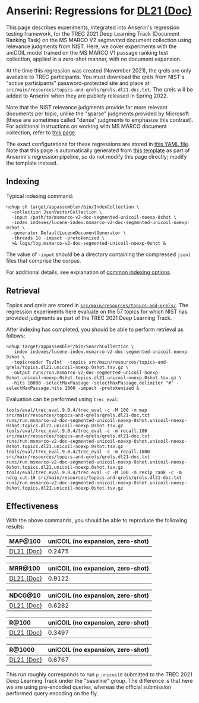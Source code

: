 # Anserini: Regressions for [DL21 (Doc)](https://microsoft.github.io/msmarco/TREC-Deep-Learning.html)

This page describes experiments, integrated into Anserini's regression testing framework, for the TREC 2021 Deep Learning Track (Document Ranking Task) on the MS MARCO V2 _segmented_ document collection using relevance judgments from NIST.
Here, we cover experiments with the uniCOIL model trained on the MS MARCO V1 passage ranking test collection, applied in a zero-shot manner, with no document expansion.

At the time this regression was created (November 2021), the qrels are only available to TREC participants.
You must download the qrels from NIST's "active participants" password-protected site and place at `src/main/resources/topics-and-qrels/qrels.dl21-doc.txt`.
The qrels will be added to Anserini when they are publicly released in Spring 2022.

Note that the NIST relevance judgments provide far more relevant documents per topic, unlike the "sparse" judgments provided by Microsoft (these are sometimes called "dense" judgments to emphasize this contrast).
For additional instructions on working with MS MARCO document collection, refer to [this page](experiments-msmarco-v2.md).

The exact configurations for these regressions are stored in [this YAML file](../src/main/resources/regression/dl21-doc-segmented-unicoil-noexp-0shot.yaml).
Note that this page is automatically generated from [this template](../src/main/resources/docgen/templates/dl21-doc-segmented-unicoil-noexp-0shot.template) as part of Anserini's regression pipeline, so do not modify this page directly; modify the template instead.

## Indexing

Typical indexing command:

```
nohup sh target/appassembler/bin/IndexCollection \
  -collection JsonVectorCollection \
  -input /path/to/msmarco-v2-doc-segmented-unicoil-noexp-0shot \
  -index indexes/lucene-index.msmarco-v2-doc-segmented-unicoil-noexp-0shot \
  -generator DefaultLuceneDocumentGenerator \
  -threads 18 -impact -pretokenized \
  >& logs/log.msmarco-v2-doc-segmented-unicoil-noexp-0shot &
```

The value of `-input` should be a directory containing the compressed `jsonl` files that comprise the corpus.

For additional details, see explanation of [common indexing options](common-indexing-options.md).

## Retrieval

Topics and qrels are stored in [`src/main/resources/topics-and-qrels/`](../src/main/resources/topics-and-qrels/).
The regression experiments here evaluate on the 57 topics for which NIST has provided judgments as part of the TREC 2021 Deep Learning Track.
<!-- The original data can be found [here](https://trec.nist.gov/data/deep2021.html). -->

After indexing has completed, you should be able to perform retrieval as follows:

```
nohup target/appassembler/bin/SearchCollection \
  -index indexes/lucene-index.msmarco-v2-doc-segmented-unicoil-noexp-0shot \
  -topicreader TsvInt  -topics src/main/resources/topics-and-qrels/topics.dl21.unicoil-noexp.0shot.tsv.gz \
  -output runs/run.msmarco-v2-doc-segmented-unicoil-noexp-0shot.unicoil-noexp-0shot.topics.dl21.unicoil-noexp.0shot.tsv.gz \
  -hits 10000 -selectMaxPassage -selectMaxPassage.delimiter "#" -selectMaxPassage.hits 1000 -impact -pretokenized &
```

Evaluation can be performed using `trec_eval`:

```
tools/eval/trec_eval.9.0.4/trec_eval -c -M 100 -m map src/main/resources/topics-and-qrels/qrels.dl21-doc.txt runs/run.msmarco-v2-doc-segmented-unicoil-noexp-0shot.unicoil-noexp-0shot.topics.dl21.unicoil-noexp.0shot.tsv.gz
tools/eval/trec_eval.9.0.4/trec_eval -c -m recall.100 src/main/resources/topics-and-qrels/qrels.dl21-doc.txt runs/run.msmarco-v2-doc-segmented-unicoil-noexp-0shot.unicoil-noexp-0shot.topics.dl21.unicoil-noexp.0shot.tsv.gz
tools/eval/trec_eval.9.0.4/trec_eval -c -m recall.1000 src/main/resources/topics-and-qrels/qrels.dl21-doc.txt runs/run.msmarco-v2-doc-segmented-unicoil-noexp-0shot.unicoil-noexp-0shot.topics.dl21.unicoil-noexp.0shot.tsv.gz
tools/eval/trec_eval.9.0.4/trec_eval -c -M 100 -m recip_rank -c -m ndcg_cut.10 src/main/resources/topics-and-qrels/qrels.dl21-doc.txt runs/run.msmarco-v2-doc-segmented-unicoil-noexp-0shot.unicoil-noexp-0shot.topics.dl21.unicoil-noexp.0shot.tsv.gz
```

## Effectiveness

With the above commands, you should be able to reproduce the following results:

MAP@100                                 | uniCOIL (no expansion, zero-shot)|
:---------------------------------------|-----------|
[DL21 (Doc)](https://microsoft.github.io/msmarco/TREC-Deep-Learning)| 0.2475    |


MRR@100                                 | uniCOIL (no expansion, zero-shot)|
:---------------------------------------|-----------|
[DL21 (Doc)](https://microsoft.github.io/msmarco/TREC-Deep-Learning)| 0.9122    |


NDCG@10                                 | uniCOIL (no expansion, zero-shot)|
:---------------------------------------|-----------|
[DL21 (Doc)](https://microsoft.github.io/msmarco/TREC-Deep-Learning)| 0.6282    |


R@100                                   | uniCOIL (no expansion, zero-shot)|
:---------------------------------------|-----------|
[DL21 (Doc)](https://microsoft.github.io/msmarco/TREC-Deep-Learning)| 0.3497    |


R@1000                                  | uniCOIL (no expansion, zero-shot)|
:---------------------------------------|-----------|
[DL21 (Doc)](https://microsoft.github.io/msmarco/TREC-Deep-Learning)| 0.6767    |

This run roughly corresponds to run `p_unicoil0` submitted to the TREC 2021 Deep Learning Track under the "baseline" group.
The difference is that here we are using pre-encoded queries, whereas the official submission performed query encoding on the fly.